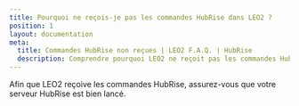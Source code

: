 ```yaml
---
title: Pourquoi ne reçois-je pas les commandes HubRise dans LEO2 ?
position: 1
layout: documentation
meta:
  title: Commandes HubRise non reçues | LEO2 F.A.Q. | HubRise
  description: Comprendre pourquoi LEO2 ne reçoit pas les commandes HubRise.
---
```


Afin que LEO2 reçoive les commandes HubRise, assurez-vous que votre serveur HubRise est bien lancé.